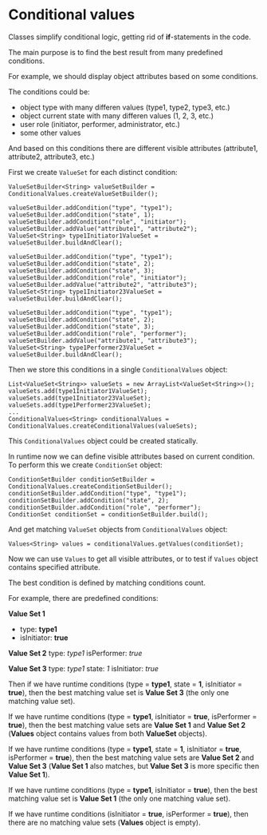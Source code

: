Conditional values
==================
Classes simplify conditional logic, getting rid of **if**-statements in the code.

The main purpose is to find the best result from many predefined conditions.

For example, we should display object attributes based on some conditions.

The conditions could be:
* object type with many differen values (type1, type2, type3, etc.)
* object current state with many differen values (1, 2, 3, etc.)
* user role (initiator, performer, administrator, etc.)
* some other values

And based on this conditions there are different visible attributes (attribute1, attribute2, attribute3, etc.)

First we create `ValueSet` for each distinct condition:

```
ValueSetBuilder<String> valueSetBuilder = ConditionalValues.createValueSetBuilder();

valueSetBuilder.addCondition("type", "type1");
valueSetBuilder.addCondition("state", 1);
valueSetBuilder.addCondition("role", "initiator");
valueSetBuilder.addValue("attribute1", "attribute2");
ValueSet<String> type1Initiator1ValueSet = valueSetBuilder.buildAndClear();

valueSetBuilder.addCondition("type", "type1");
valueSetBuilder.addCondition("state", 2);
valueSetBuilder.addCondition("state", 3);
valueSetBuilder.addCondition("role", "initiator");
valueSetBuilder.addValue("attribute2", "attribute3");
ValueSet<String> type1Initiator23ValueSet = valueSetBuilder.buildAndClear();

valueSetBuilder.addCondition("type", "type1");
valueSetBuilder.addCondition("state", 2);
valueSetBuilder.addCondition("state", 3);
valueSetBuilder.addCondition("role", "performer");
valueSetBuilder.addValue("attribute1", "attribute3");
ValueSet<String> type1Performer23ValueSet = valueSetBuilder.buildAndClear();
```

Then we store this conditions in a single `ConditionalValues` object:

```
List<ValueSet<String>> valueSets = new ArrayList<ValueSet<String>>();
valueSets.add(type1Initiator1ValueSet);
valueSets.add(type1Initiator23ValueSet);
valueSets.add(type1Performer23ValueSet);
...
ConditionalValues<String> conditionalValues = ConditionalValues.createConditionalValues(valueSets);
```
 
This `ConditionalValues` object could be created statically.

In runtime now we can define visible attributes based on current condition. To perform this we create `ConditionSet` object:

```
ConditionSetBuilder conditionSetBuilder = ConditionalValues.createConditionSetBuilder();
conditionSetBuilder.addCondition("type", "type1");
conditionSetBuilder.addCondition("state", 2);
conditionSetBuilder.addCondition("role", "performer");
ConditionSet conditionSet = conditionSetBuilder.build();
```
 
And get matching `ValueSet` objects from `ConditionalValues` object:

```
Values<String> values = conditionalValues.getValues(conditionSet);
```
 
Now we can use `Values` to get all visible attributes, or to test if `Values` object contains specified attribute.

The best condition is defined by matching conditions count.

For example, there are predefined conditions:

**Value Set 1**
* type: **type1**
* isInitiator: **true**

**Value Set 2**
type: *type1*
isPerformer: *true*

**Value Set 3**
type: *type1*
state: *1*
isInitiator: *true*

Then if we have runtime conditions (type = **type1**, state = **1**, isInitiator = **true**), then the best matching value set is **Value Set 3** (the only one matching value set).

If we have runtime conditions (type = **type1**, isInitiator = **true**, isPerformer = **true**), then the best matching value sets are **Value Set 1** and **Value Set 2** (**Values** object contains values from both **ValueSet** objects).

If we have runtime conditions (type = **type1**, state = **1**, isInitiator = **true**, isPerformer = **true**), then the best matching value sets are **Value Set 2** and **Value Set 3** (**Value Set 1** also matches, but **Value Set 3** is more specific then **Value Set 1**).

If we have runtime conditions (type = **type1**, isInitiator = **true**), then the best matching value set is **Value Set 1** (the only one matching value set).

If we have runtime conditions (isInitiator = **true**, isPerformer = **true**), then there are no matching value sets (**Values** object is empty).
